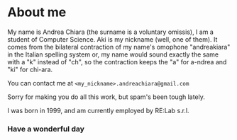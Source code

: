 # About me

My name is Andrea Chiara (the surname is a voluntary omissis), I am a student of Computer Science.
Aki is my nickname (well, one of them). It comes from the bilateral contraction of my name's omophone "andreakiara" in the Italian spelling system or, my name would sound exactly the same with a "k" instead of "ch", so the contraction keeps the "a" for a-ndrea and "ki" for chi-ara.

You can contact me at
`<my_nickname>.andreachiara@gmail.com`

Sorry for making you do all this work, but spam's been tough lately.

I was born in 1999, and am currently employed by RE:Lab s.r.l.

### Have a wonderful day

